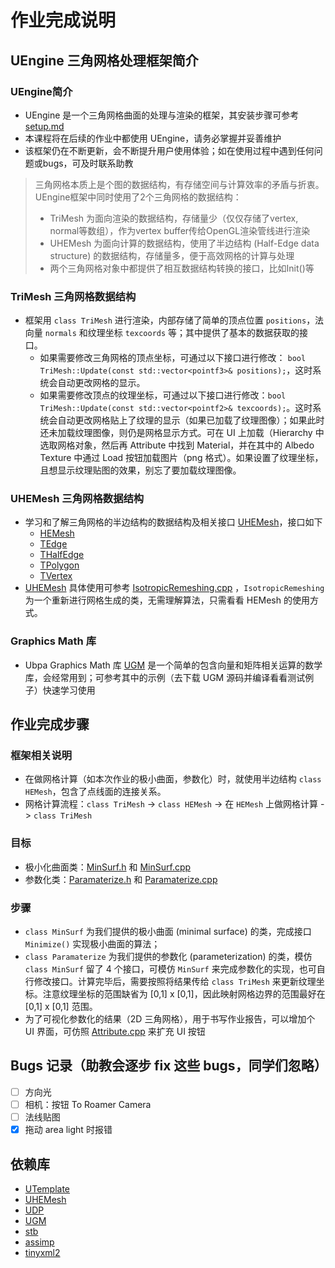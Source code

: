 # 作业完成说明

## UEngine 三角网格处理框架简介

### UEngine简介
- UEngine 是一个三角网格曲面的处理与渲染的框架，其安装步骤可参考 [setup.md](setup.md) 
- 本课程将在后续的作业中都使用 UEngine，请务必掌握并妥善维护
- 该框架仍在不断更新，会不断提升用户使用体验；如在使用过程中遇到任何问题或bugs，可及时联系助教

> 三角网格本质上是个图的数据结构，有存储空间与计算效率的矛盾与折衷。UEngine框架中同时使用了2个三角网格的数据结构：
> - TriMesh 为面向渲染的数据结构，存储量少（仅仅存储了vertex, normal等数组），作为vertex buffer传给OpenGL渲染管线进行渲染
> - UHEMesh 为面向计算的数据结构，使用了半边结构 (Half-Edge data structure) 的数据结构，存储量多，便于高效网格的计算与处理
> - 两个三角网格对象中都提供了相互数据结构转换的接口，比如Init()等

### TriMesh 三角网格数据结构

- 框架用 `class TriMesh` 进行渲染，内部存储了简单的顶点位置 `positions`，法向量 `normals` 和纹理坐标 `texcoords` 等；其中提供了基本的数据获取的接口。
  - 如果需要修改三角网格的顶点坐标，可通过以下接口进行修改： `bool TriMesh::Update(const std::vector<pointf3>& positions);`，这时系统会自动更改网格的显示。
  - 如果需要修改顶点的纹理坐标，可通过以下接口进行修改：`bool TriMesh::Update(const std::vector<pointf2>& texcoords);`。这时系统会自动更改网格贴上了纹理的显示（如果已加载了纹理图像）；如果此时还未加载纹理图像，则仍是网格显示方式。可在 UI 上加载（Hierarchy 中选取网格对象，然后再 Attribute 中找到 Material，并在其中的 Albedo Texture 中通过 Load 按钮加载图片（png 格式）。如果设置了纹理坐标，且想显示纹理贴图的效果，别忘了要加载纹理图像。

### UHEMesh 三角网格数据结构

- 学习和了解三角网格的半边结构的数据结构及相关接口 [UHEMesh](https://github.com/Ubpa/UHEMesh)，接口如下
  - [HEMesh](https://github.com/Ubpa/UHEMesh/blob/master/include/UHEMesh/HEMesh.h) 
  - [TEdge](https://github.com/Ubpa/UHEMesh/blob/master/include/UHEMesh/TEdge.h) 
  - [THalfEdge](https://github.com/Ubpa/UHEMesh/blob/master/include/UHEMesh/THalfEdge.h) 
  - [TPolygon](https://github.com/Ubpa/UHEMesh/blob/master/include/UHEMesh/TPolygon.h) 
  - [TVertex](https://github.com/Ubpa/UHEMesh/blob/master/include/UHEMesh/TVertex.h) 
- [UHEMesh](https://github.com/Ubpa/UHEMesh) 具体使用可参考 [IsotropicRemeshing.cpp](src/Engine/MeshEdit/IsotropicRemeshing.cpp) ，`IsotropicRemeshing` 为一个重新进行网格生成的类，无需理解算法，只需看看 HEMesh 的使用方式。

### Graphics Math 库

- Ubpa Graphics Math 库 [UGM](https://github.com/Ubpa/UGM) 是一个简单的包含向量和矩阵相关运算的数学库，会经常用到；可参考其中的示例（去下载 UGM 源码并编译看看测试例子）快速学习使用


## 作业完成步骤

### 框架相关说明

- 在做网格计算（如本次作业的极小曲面，参数化）时，就使用半边结构 `class HEMesh`，包含了点线面的连接关系。
- 网格计算流程：`class TriMesh` -> `class HEMesh` -> 在 `HEMesh` 上做网格计算 -> `class TriMesh` 

### 目标

- 极小化曲面类：[MinSurf.h](include/Engine/MeshEdit/MinSurf.h) 和 [MinSurf.cpp](src/Engine/MeshEdit/MinSurf.cpp) 
- 参数化类：[Paramaterize.h](include/Engine/MeshEdit/Paramaterize.h) 和 [Paramaterize.cpp](src/Engine/MeshEdit/Paramaterize.cpp) 

### 步骤


- `class MinSurf` 为我们提供的极小曲面 (minimal surface) 的类，完成接口 `Minimize()` 实现极小曲面的算法；
- `class Paramaterize` 为我们提供的参数化 (parameterization) 的类，模仿 `class MinSurf` 留了 4 个接口，可模仿 `MinSurf` 来完成参数化的实现，也可自行修改接口。计算完毕后，需要按照将结果传给 `class TriMesh` 来更新纹理坐标。注意纹理坐标的范围缺省为 [0,1] x [0,1]，因此映射网格边界的范围最好在 [0,1] x [0,1] 范围。
- 为了可视化参数化的结果（2D 三角网格），用于书写作业报告，可以增加个 UI 界面，可仿照 [Attribute.cpp](src/UI/Attribute.cpp) 来扩充 UI 按钮


## Bugs 记录（助教会逐步 fix 这些 bugs，同学们忽略）

- [ ] 方向光
- [ ] 相机：按钮 To Roamer Camera
- [ ] 法线贴图
- [x] 拖动 area light 时报错

## 依赖库

- [UTemplate](https://github.com/Ubpa/UTemplate) 
- [UHEMesh](https://github.com/Ubpa/UHEMesh) 
- [UDP](https://github.com/Ubpa/UDP) 
- [UGM](https://github.com/Ubpa/UGM) 
- [stb](https://github.com/nothings/stb) 
- [assimp](https://github.com/assimp/assimp) 
- [tinyxml2](https://github.com/leethomason/tinyxml2) 

